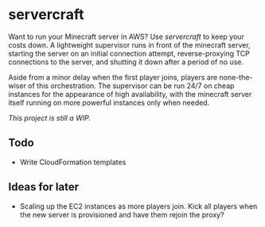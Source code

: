 # servercraft
Want to run your Minecraft server in AWS? Use _servercraft_ to keep your costs down. A lightweight supervisor runs in front of the minecraft server, starting the server on an initial connection attempt, reverse-proxying TCP connections to the server, and shutting it down after a period of no use.

Aside from a minor delay when the first player joins, players are none-the-wiser of this orchestration. The supervisor can be run 24/7 on cheap instances for the appearance of high availability, with the minecraft server itself running on more powerful instances only when needed.

_This project is still a WIP._

## Todo
* Write CloudFormation templates

## Ideas for later
* Scaling up the EC2 instances as more players join. Kick all players when the new server is provisioned and have them rejoin the proxy?
